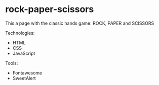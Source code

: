 # rock-paper-scissors
This a page with the classic hands game: ROCK, PAPER and SCISSORS

Technologies:
- HTML
- CSS
- JavaScript

Tools:
- Fontawesome
- SweetAlert

